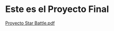 # Este es el Proyecto Final

[Proyecto Star Battle.pdf](https://github.com/user-attachments/files/18053079/Proyecto.Star.Battle.pdf)
